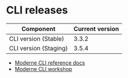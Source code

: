 # CLI releases

| Component             | Current version |
| --------------------- | --------------- |
| CLI version (Stable)  | 3.3.2           |
| CLI version (Staging) | 3.5.4           |

* [Moderne CLI reference docs](../user-documentation/moderne-cli/cli-reference.md)
* [Moderne CLI workshop](../user-documentation/workshops/moderne-cli-exercise.md)
